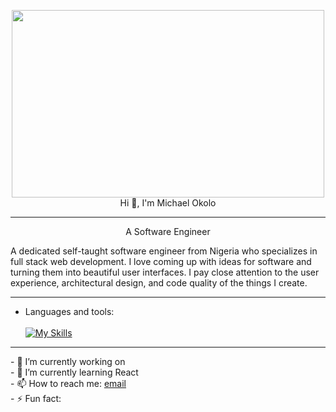 <p align="center">
  <img width="500" height="300" src="https://github.com/michaelokolo/michaelokolo/assets/91018269/4b8db6c2-2fc9-4088-be4e-579ca1ea8fab"><br>
  Hi 👋, I'm Michael Okolo
</p>
<hr height="0.5">
<p align="center">A Software Engineer</p>

A dedicated self-taught software engineer from Nigeria who specializes in full stack web development. I love coming up with ideas for software and turning them into beautiful user interfaces. I pay close attention to the user experience, architectural design, and code quality of the things I create.
<hr>


- Languages and tools:<br><br>
[![My Skills](https://skills.thijs.gg/icons?i=react,html,javascript,github,css,bootstrap,jquery&theme=light)](https://skills.thijs.gg)
<hr>
- 🔭 I’m currently working on <br>
- 🌱 I’m currently learning React <br>
- 📫 How to reach me: <a href="mailto:michaelokolo62@yahoo.com"> email</a><br>
- ⚡ Fun fact: 

